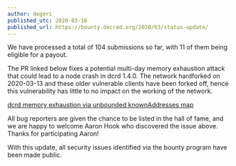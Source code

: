 ```yaml
---
author: degeri
published_utc: 2020-03-16
published_url: https://bounty.decred.org/2020/03/status-update/
---
```


We have processed a total of 104 submissions so far, with 11 of them being eligible for a payout. 

The PR linked below fixes a potential multi-day memory exhaustion attack that could lead to a node crash in dcrd 1.4.0. The network hardforked on 2020-03-13 and these older vulnerable clients have been forked off, hence this vulnerability has little to no impact on the working of the network.

[dcrd memory exhaustion via unbounded knownAddresses map](https://github.com/decred/dcrd/pull/1683)

All bug reporters are given the chance to be listed in the hall of fame, and we are happy to welcome Aaron Hook who discovered the issue above. Thanks for participating Aaron!

With this update, all security issues identified via the bounty program have been made public.
